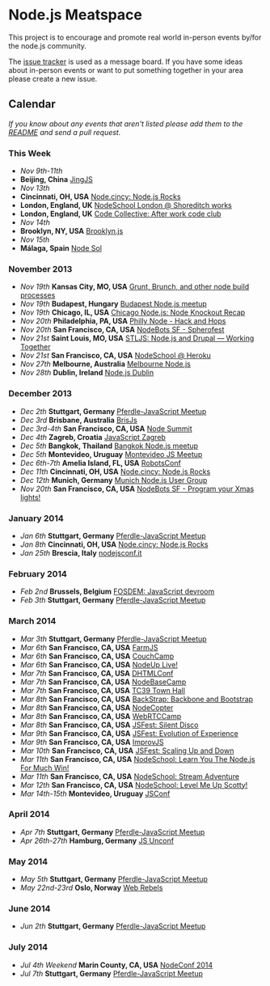 Node.js Meatspace
==============

This project is to encourage and promote real world in-person events by/for the node.js community.

The [issue tracker](https://github.com/mikeal/node-meatspace/issues) is used as a message board. If you have some ideas about in-person events or want to put something together in your area please create a new issue.

## Calendar

*If you know about any events that aren't listed please add them to the [README](https://github.com/mikeal/node-meatspace/blob/gh-pages/README.md) and send a pull request.*

### This Week

* *Nov 9th-11th*
 * **Beijing, China** [JingJS](http://jingjs.org/)
* *Nov 13th*
 * **Cincinnati, OH, USA** [Node.cincy: Node.js Rocks](http://www.meetup.com/Node-cincy/events/qcnhgdyrpbrb/)
 * **London, England, UK** [NodeSchool London @ Shoreditch works](https://tito.io/nodeschool/london-2013)
 * **London, England, UK** [Code Collective: After work code club](http://www.meetup.com/CodeCollective/events/149449742/)
* *Nov 14th*
 * **Brooklyn, NY, USA** [Brooklyn.js](http://brooklynjs.com/)
* *Nov 15th*
 * **Málaga, Spain** [Node Sol](http://www.meetup.com/Node-Sol/events/143592242/)

### November 2013

* *Nov 19th* **Kansas City, MO, USA** [Grunt, Brunch, and other node build processes](http://www.meetup.com/nodekc/events/145848952/)
* *Nov 19th* **Budapest, Hungary** [Budapest Node.js meetup](http://www.meetup.com/nodejsbp/events/145101952/)
* *Nov 19th* **Chicago, IL, USA** [Chicago Node.js: Node Knockout Recap](http://www.meetup.com/Chicago-Nodejs/events/138383212/)
* *Nov 20th* **Philadelphia, PA, USA** [Philly Node - Hack and Hops](http://nodephilly.ticketleap.com/hackandhops/)
* *Nov 20th* **San Francisco, CA, USA** [NodeBots SF - Spherofest](http://lanyrd.com/2013/nodebotssf-november/)
* *Nov 21st* **Saint Louis, MO, USA** [STLJS: Node.js and Drupal — Working Together](http://www.meetup.com/STL-JS-meetup/events/123511772/)
* *Nov 21st* **San Francisco, CA, USA** [NodeSchool @ Heroku](https://tito.io/nodeschool/at-heroku)
* *Nov 27th* **Melbourne, Australia** [Melbourne Node.js](http://www.meetup.com/MelbNodeJS/events/149777452/)
* *Nov 28th* **Dublin, Ireland** [Node.js Dublin](http://www.nodejsdublin.com/)

### December 2013

* *Dec 2th* **Stuttgart, Germany** [Pferdle-JavaScript Meetup](http://www.meetup.com/stuttgartjs/)
* *Dec 3rd* **Brisbane, Australia** [BrisJs](http://brisjs.com/)
* *Dec 3rd-4th* **San Francisco, CA, USA** [Node Summit](http://nodesummit.com/)
* *Dec 4th* **Zagreb, Croatia** [JavaScript Zagreb](http://www.meetup.com/JavaScript-Zagreb/events/140521202/)
* *Dec 5th* **Bangkok, Thailand** [Bangkok Node.js meetup](http://www.meetup.com/Bangkok-Node-js/)
* *Dec 5th* **Montevideo, Uruguay** [Montevideo JS Meetup](http://www.meetup.com/mvd-js/events/143854482/)
* *Dec 6th-7th* **Amelia Island, FL, USA** [RobotsConf](http://robotsconf.com/)
* *Dec 11th* **Cincinnati, OH, USA** [Node.cincy: Node.js Rocks](http://www.meetup.com/Node-cincy/events/qcnhgdyrqbpb/)
* *Dec 12th* **Munich, Germany** [Munich Node.js User Group](http://www.mnug.de/)
* *Nov 20th* **San Francisco, CA, USA** [NodeBots SF - Program your Xmas lights!](http://lanyrd.com/2013/nodebotssf-december/)

### January 2014
* *Jan 6th* **Stuttgart, Germany** [Pferdle-JavaScript Meetup](http://www.meetup.com/stuttgartjs/)
* *Jan 8th* **Cincinnati, OH, USA** [Node.cincy: Node.js Rocks](http://www.meetup.com/Node-cincy/events/qcnhgdyscblb/)
* *Jan 25th* **Brescia, Italy** [nodejsconf.it](http://nodejsconf.it)

### February 2014
* *Feb 2nd* **Brussels, Belgium** [FOSDEM: JavaScript devroom](http://fosdem14-js-devroom.github.io/)
* *Feb 3th* **Stuttgart, Germany** [Pferdle-JavaScript Meetup](http://www.meetup.com/stuttgartjs/)

### March 2014
* *Mar 3th* **Stuttgart, Germany** [Pferdle-JavaScript Meetup](http://www.meetup.com/stuttgartjs/)
* *Mar 6th* **San Francisco, CA, USA** [FarmJS](http://jsfest.com/)
* *Mar 6th* **San Francisco, CA, USA** [CouchCamp](http://jsfest.com/)
* *Mar 6th* **San Francisco, CA, USA** [NodeUp Live!](http://jsfest.com/)
* *Mar 7th* **San Francisco, CA, USA** [DHTMLConf](http://jsfest.com/)
* *Mar 7th* **San Francisco, CA, USA** [NodeBaseCamp](http://jsfest.com/)
* *Mar 7th* **San Francisco, CA, USA** [TC39 Town Hall](http://jsfest.com/)
* *Mar 8th* **San Francisco, CA, USA** [BackStrap: Backbone and Bootstrap](http://jsfest.com/)
* *Mar 8th* **San Francisco, CA, USA** [NodeCopter](http://jsfest.com/)
* *Mar 8th* **San Francisco, CA, USA** [WebRTCCamp](http://jsfest.com/)
* *Mar 8th* **San Francisco, CA, USA** [JSFest: Silent Disco](http://jsfest.com/)
* *Mar 9th* **San Francisco, CA, USA** [JSFest: Evolution of Experience](http://jsfest.com/)
* *Mar 9th* **San Francisco, CA, USA** [ImprovJS](http://jsfest.com/)
* *Mar 10th* **San Francisco, CA, USA** [JSFest: Scaling Up and Down](http://jsfest.com/)
* *Mar 11th* **San Francisco, CA, USA** [NodeSchool: Learn You The Node.js For Much Win!](http://jsfest.com/)
* *Mar 11th* **San Francisco, CA, USA** [NodeSchool: Stream Adventure](http://jsfest.com/)
* *Mar 12th* **San Francisco, CA, USA** [NodeSchool: Level Me Up Scotty!](http://jsfest.com/)
* *Mar 14th-15th* **Montevideo, Uruguay** [JSConf](http://jsconf.uy)

### April 2014
* *Apr 7th* **Stuttgart, Germany** [Pferdle-JavaScript Meetup](http://www.meetup.com/stuttgartjs/)
* *Apr 26th-27th* **Hamburg, Germany** [JS Unconf](http://2014.jsunconf.eu)

### May 2014
* *May 5th* **Stuttgart, Germany** [Pferdle-JavaScript Meetup](http://www.meetup.com/stuttgartjs/)
* *May 22nd-23rd* **Oslo, Norway** [Web Rebels](http://webrebels.org/)

### June 2014
* *Jun 2th* **Stuttgart, Germany** [Pferdle-JavaScript Meetup](http://www.meetup.com/stuttgartjs/)

### July 2014
* *Jul 4th Weekend* **Marin County, CA, USA** [NodeConf 2014](http://www.nodeconf.com)
* *Jul 7th* **Stuttgart, Germany** [Pferdle-JavaScript Meetup](http://www.meetup.com/stuttgartjs/)
